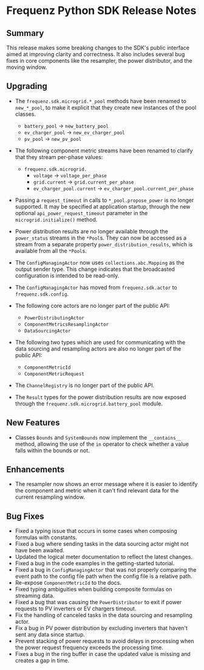 # Frequenz Python SDK Release Notes

## Summary

This release makes some breaking changes to the SDK's public interface aimed at improving clarity and correctness.  It also includes several bug fixes in core components like the resampler, the power distributor, and the moving window.

## Upgrading

- The `frequenz.sdk.microgrid.*_pool` methods have been renamed to `new_*_pool`, to make it explicit that they create new instances of the pool classes.
  - `battery_pool` -> `new_battery_pool`
  - `ev_charger_pool` -> `new_ev_charger_pool`
  - `pv_pool` -> `new_pv_pool`

- The following component metric streams have been renamed to clarify that they stream per-phase values:
  - `frequenz.sdk.microgrid.`
    - `voltage` -> `voltage_per_phase`
    - `grid.current` -> `grid.current_per_phase`
    - `ev_charger_pool.current` -> `ev_charger_pool.current_per_phase`

- Passing a `request_timeout` in calls to `*_pool.propose_power` is no longer supported.  It may be specified at application startup, through the new optional `api_power_request_timeout` parameter in the `microgrid.initialize()` method.

- Power distribution results are no longer available through the `power_status` streams in the `*Pool`s.  They can now be accessed as a stream from a separate property `power_distribution_results`, which is available from all the `*Pool`s.

- The `ConfigManagingActor` now uses `collections.abc.Mapping` as the output sender type. This change indicates that the broadcasted configuration is intended to be read-only.

- The `ConfigManagingActor` has moved from `frequenz.sdk.actor` to `frequenz.sdk.config`.

- The following core actors are no longer part of the public API:
  - `PowerDistributingActor`
  - `ComponentMetricsResamplingActor`
  - `DataSourcingActor`

- The following two types which are used for communicating with the data sourcing and resampling actors are also no longer part of the public API:
  - `ComponentMetricId`
  - `ComponentMetricRequest`

- The `ChannelRegistry` is no longer part of the public API.

- The `Result` types for the power distribution results are now exposed through the `frequenz.sdk.microgrid.battery_pool` module.

## New Features

- Classes `Bounds` and `SystemBounds` now implement the `__contains__` method, allowing the use of the `in` operator to check whether a value falls within the bounds or not.

## Enhancements

- The resampler now shows an error message where it is easier to identify the component and metric when it can't find relevant data for the current resampling window.

## Bug Fixes

- Fixed a typing issue that occurs in some cases when composing formulas with constants.
- Fixed a bug where sending tasks in the data sourcing actor might not have been awaited.
- Updated the logical meter documentation to reflect the latest changes.
- Fixed a bug in the code examples in the getting-started tutorial.
- Fixed a bug in `ConfigManagingActor` that was not properly comparing the event path to the config file path when the config file is a relative path.
- Re-expose `ComponentMetricId` to the docs.
- Fixed typing ambiguities when building composite formulas on streaming data.
- Fixed a bug that was causing the `PowerDistributor` to exit if power requests to PV inverters or EV chargers timeout.
- Fix the handling of canceled tasks in the data sourcing and resampling actor.
- Fix a bug in PV power distribution by excluding inverters that haven't sent any data since startup.
- Prevent stacking of power requests to avoid delays in processing when the power request frequency exceeds the processing time.
- Fixes a bug in the ring buffer in case the updated value is missing and creates a gap in time.
